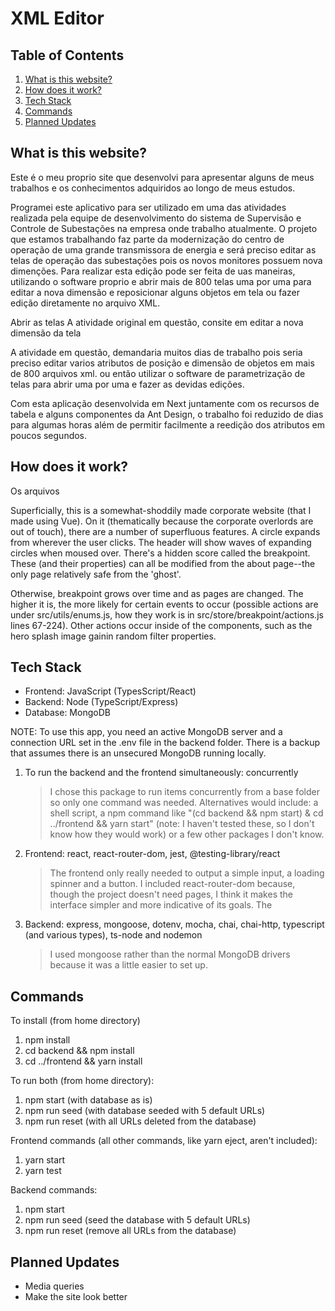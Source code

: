 # XML Editor

## Table of Contents

1. [What is this website?](#What-is-this-website)
2. [How does it work?](#how-does-it-work)
3. [Tech Stack](#tech-stack)
4. [Commands](#commands)
5. [Planned Updates](#Planned-updates)

## What is this website?

Este é o meu proprio site que desenvolvi para apresentar alguns de meus trabalhos e os conhecimentos adquiridos ao longo de meus estudos.

Programei este aplicativo para ser utilizado em uma das atividades realizada pela equipe de desenvolvimento do sistema de Supervisão e Controle de Subestações na empresa onde trabalho atualmente.
O projeto que estamos trabalhando faz parte da modernização do centro de operação de uma grande transmissora de energia e será preciso editar as telas de operação das subestações pois os novos monitores possuem nova dimenções. Para realizar esta edição pode ser feita de uas maneiras, utilizando o software proprio e abrir mais de 800 telas uma por uma para editar a nova dimensão e reposicionar alguns objetos em tela ou fazer edição diretamente no arquivo XML.

Abrir as telas 
A atividade original em questão, consite em editar a nova dimensão da tela 

A atividade em questão, demandaria muitos dias de trabalho pois seria preciso editar varios atributos de posição e dimensão de objetos em mais de 800 arquivos xml.  ou então utilizar o software de parametrização de telas para abrir uma por uma e fazer as devidas edições.

Com esta aplicação desenvolvida em Next juntamente com os recursos de tabela e alguns componentes da Ant Design, o trabalho foi reduzido de dias para algumas horas além de permitir facilmente a reedição dos atributos em poucos segundos. 



## How does it work?

Os arquivos 

Superficially, this is a somewhat-shoddily made corporate website (that I made using Vue). On it (thematically because the corporate overlords are out of touch), there are a number of superfluous features. A circle expands from wherever the user clicks. The header will show waves of expanding circles when moused over. There's a hidden score called the breakpoint. These (and their properties) can all be modified from the about page--the only page relatively safe from the 'ghost'.

Otherwise, breakpoint grows over time and as pages are changed. The higher it is, the more likely for certain events to occur (possible actions are under src/utils/enums.js, how they work is in src/store/breakpoint/actions.js lines 67-224). Other actions occur inside of the components, such as the hero splash image gainin random filter properties.

## Tech Stack

-   Frontend: JavaScript (TypesScript/React)
-   Backend: Node (TypeScript/Express)
-   Database: MongoDB

NOTE: To use this app, you need an active MongoDB server and a connection URL set in the .env file in the backend folder. There is a backup that assumes there is an unsecured MongoDB running locally.

1. To run the backend and the frontend simultaneously: concurrently
    > I chose this package to run items concurrently from a base folder so only one command was needed. Alternatives would include: a shell script, a npm command like "(cd backend && npm start) & cd ../frontend && yarn start" (note: I haven't tested these, so I don't know how they would work) or a few other packages I don't know.
2. Frontend: react, react-router-dom, jest, @testing-library/react
    > The frontend only really needed to output a simple input, a loading spinner and a button. I included react-router-dom because, though the project doesn't need pages, I think it makes the interface simpler and more indicative of its goals. The
3. Backend: express, mongoose, dotenv, mocha, chai, chai-http, typescript (and various types), ts-node and nodemon
    > I used mongoose rather than the normal MongoDB drivers because it was a little easier to set up.

## Commands

To install (from home directory)

1. npm install
2. cd backend && npm install
3. cd ../frontend && yarn install

To run both (from home directory):

1. npm start (with database as is)
2. npm run seed (with database seeded with 5 default URLs)
3. npm run reset (with all URLs deleted from the database)

Frontend commands (all other commands, like yarn eject, aren't included):

1. yarn start
2. yarn test

Backend commands:

1. npm start
2. npm run seed (seed the database with 5 default URLs)
3. npm run reset (remove all URLs from the database)

## Planned Updates

-   Media queries
-   Make the site look better

